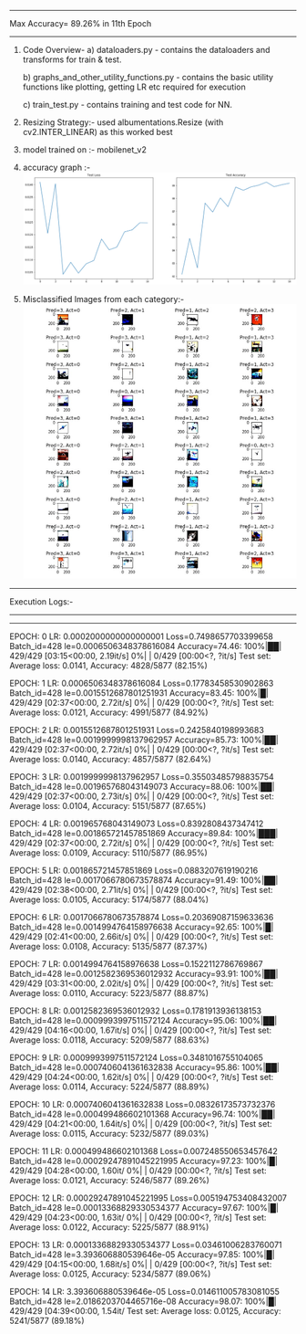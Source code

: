 *********************************************************************************************

Max Accuracy= 89.26% in 11th Epoch



*********************************************************************************************


1. Code Overview-
	a) dataloaders.py -  contains the dataloaders and transforms for train & test.
	
	b) graphs_and_other_utility_functions.py - contains the basic utility functions like plotting, getting LR etc required for execution
	
	c) train_test.py - contains training and test code for NN.
2. Resizing Strategy:- used albumentations.Resize (with cv2.INTER_LINEAR) as this worked best
3. model trained on :- mobilenet_v2
4. accuracy graph :-
	![alt text](https://github.com/Balmukund151/EVA4Phase2/blob/master/Assignment-2/Test_Accuracy_and_Test_Loss.png)
5. Misclassified Images from each category:-
	![alt text](https://github.com/Balmukund151/EVA4Phase2/blob/master/Assignment-2/misclassifed-bird-drone.jpg)



*********************************************************************************************

Execution Logs:-


*********************************************************************************************


 ----------------------------------------------------------------
EPOCH: 0 LR: 0.0002000000000000001 
Loss=0.7498657703399658 Batch_id=428 le=0.0006506348378616084 Accuracy=74.46: 100%|██| 429/429 [03:15<00:00,  2.19it/s]
  0%|                                                                                          | 0/429 [00:00<?, ?it/s]
Test set: Average loss: 0.0141, Accuracy: 4828/5877 (82.15%)

EPOCH: 1 LR: 0.0006506348378616084 
Loss=0.17783458530902863 Batch_id=428 le=0.0015512687801251931 Accuracy=83.45: 100%|█| 429/429 [02:37<00:00,  2.72it/s]
  0%|                                                                                          | 0/429 [00:00<?, ?it/s]
Test set: Average loss: 0.0121, Accuracy: 4991/5877 (84.92%)

EPOCH: 2 LR: 0.0015512687801251931 
Loss=0.2425840198993683 Batch_id=428 le=0.0019999998137962957 Accuracy=85.73: 100%|██| 429/429 [02:37<00:00,  2.72it/s]
  0%|                                                                                          | 0/429 [00:00<?, ?it/s]
Test set: Average loss: 0.0140, Accuracy: 4857/5877 (82.64%)

EPOCH: 3 LR: 0.0019999998137962957 
Loss=0.35503485798835754 Batch_id=428 le=0.001965768043149073 Accuracy=88.06: 100%|██| 429/429 [02:37<00:00,  2.73it/s]
  0%|                                                                                          | 0/429 [00:00<?, ?it/s]
Test set: Average loss: 0.0104, Accuracy: 5151/5877 (87.65%)

EPOCH: 4 LR: 0.001965768043149073 
Loss=0.8392808437347412 Batch_id=428 le=0.001865721457851869 Accuracy=89.84: 100%|███| 429/429 [02:37<00:00,  2.72it/s]
  0%|                                                                                          | 0/429 [00:00<?, ?it/s]
Test set: Average loss: 0.0109, Accuracy: 5110/5877 (86.95%)

EPOCH: 5 LR: 0.001865721457851869 
Loss=0.0883207619190216 Batch_id=428 le=0.0017066780673578874 Accuracy=91.49: 100%|██| 429/429 [02:38<00:00,  2.71it/s]
  0%|                                                                                          | 0/429 [00:00<?, ?it/s]
Test set: Average loss: 0.0105, Accuracy: 5174/5877 (88.04%)

EPOCH: 6 LR: 0.0017066780673578874 
Loss=0.20369087159633636 Batch_id=428 le=0.0014994764158976638 Accuracy=92.65: 100%|█| 429/429 [02:41<00:00,  2.66it/s]
  0%|                                                                                          | 0/429 [00:00<?, ?it/s]
Test set: Average loss: 0.0108, Accuracy: 5135/5877 (87.37%)

EPOCH: 7 LR: 0.0014994764158976638 
Loss=0.1522112786769867 Batch_id=428 le=0.0012582369536012932 Accuracy=93.91: 100%|██| 429/429 [03:31<00:00,  2.02it/s]
  0%|                                                                                          | 0/429 [00:00<?, ?it/s]
Test set: Average loss: 0.0110, Accuracy: 5223/5877 (88.87%)

EPOCH: 8 LR: 0.0012582369536012932 
Loss=0.1781913936138153 Batch_id=428 le=0.0009993997511572124 Accuracy=95.06: 100%|██| 429/429 [04:16<00:00,  1.67it/s]
  0%|                                                                                          | 0/429 [00:00<?, ?it/s]
Test set: Average loss: 0.0118, Accuracy: 5209/5877 (88.63%)

EPOCH: 9 LR: 0.0009993997511572124 
Loss=0.3481016755104065 Batch_id=428 le=0.0007406041361632838 Accuracy=95.86: 100%|██| 429/429 [04:24<00:00,  1.62it/s]
  0%|                                                                                          | 0/429 [00:00<?, ?it/s]
Test set: Average loss: 0.0114, Accuracy: 5224/5877 (88.89%)

EPOCH: 10 LR: 0.0007406041361632838 
Loss=0.08326173573732376 Batch_id=428 le=0.000499486602101368 Accuracy=96.74: 100%|██| 429/429 [04:21<00:00,  1.64it/s]
  0%|                                                                                          | 0/429 [00:00<?, ?it/s]
Test set: Average loss: 0.0115, Accuracy: 5232/5877 (89.03%)

EPOCH: 11 LR: 0.000499486602101368 
Loss=0.007248550653457642 Batch_id=428 le=0.00029247891045221995 Accuracy=97.23: 100%|█| 429/429 [04:28<00:00,  1.60it/
  0%|                                                                                          | 0/429 [00:00<?, ?it/s]
Test set: Average loss: 0.0121, Accuracy: 5246/5877 (89.26%)

EPOCH: 12 LR: 0.00029247891045221995 
Loss=0.005194753408432007 Batch_id=428 le=0.00013368829330534377 Accuracy=97.67: 100%|█| 429/429 [04:23<00:00,  1.63it/
  0%|                                                                                          | 0/429 [00:00<?, ?it/s]
Test set: Average loss: 0.0122, Accuracy: 5225/5877 (88.91%)

EPOCH: 13 LR: 0.00013368829330534377 
Loss=0.03461006283760071 Batch_id=428 le=3.393606880539646e-05 Accuracy=97.85: 100%|█| 429/429 [04:15<00:00,  1.68it/s]
  0%|                                                                                          | 0/429 [00:00<?, ?it/s]
Test set: Average loss: 0.0125, Accuracy: 5234/5877 (89.06%)

EPOCH: 14 LR: 3.393606880539646e-05 
Loss=0.014611005783081055 Batch_id=428 le=2.0186203704465716e-08 Accuracy=98.07: 100%|█| 429/429 [04:39<00:00,  1.54it/
Test set: Average loss: 0.0125, Accuracy: 5241/5877 (89.18%)